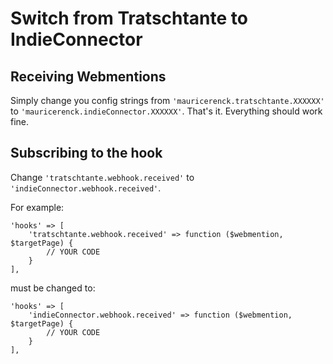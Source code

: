 # Switch from Tratschtante to IndieConnector


## Receiving Webmentions

Simply change you config strings from `'mauricerenck.tratschtante.XXXXXX'` to `'mauricerenck.indieConnector.XXXXXX'`.
That's it. Everything should work fine.

## Subscribing to the hook

Change `'tratschtante.webhook.received'` to `'indieConnector.webhook.received'`.

For example:

```
'hooks' => [
    'tratschtante.webhook.received' => function ($webmention, $targetPage) {
        // YOUR CODE
    }
],
```

must be changed to:

```
'hooks' => [
    'indieConnector.webhook.received' => function ($webmention, $targetPage) {
        // YOUR CODE
    }
],
```